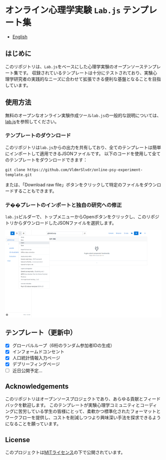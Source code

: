 # オンライン心理学実験 `Lab.js` テンプレート集

- [English](README.md)

## はじめに

このリポジトリは、`Lab.js`をベースにした心理学実験のオープンソーステンプレート集です。
収録されているテンプレートは十分にテストされており、実験心理学研究者の実践的なニーズに合わせて拡張できる便利な基盤となることを目指しています。

## 使用方法

無料のオープンなオンライン実験作成ツール`lab.js`の一般的な説明については、[lab.js](https://lab.js.org/)を参照してください。

### テンプレートのダウンロード

このリポジトリは`lab.js`からの出力を共有しており、全てのテンプレートは簡単にインポートして適用できるJSONファイルです。
以下のコードを使用して全てのテンプレートをダウンロードできます：
```
git clone https://github.com/VldmrSlvdr/online-psy-experiment-template.git
```
または、「Download raw file」ボタンをクリックして特定のファイルをダウンロードすることもできます。

### テ��プレートのインポートと独自の研究への修正

`lab.js`ビルダーで、トップメニューからOpenボタンをクリックし、このリポジトリからダウンロードしたJSONファイルを選択します。

![JSONファイルのインポート](assets/import-templates.png)

## テンプレート（更新中）

- [x] グローバルループ（6桁のランダム参加者IDの生成）
- [x] インフォームドコンセント
- [x] 人口統計情報入力ページ
- [x] デブリーフィングページ
- [ ] 近日公開予定...

## Acknowledgements

このリポジトリはオープンソースプロジェクトであり、あらゆる貢献とフィードバックを歓迎します。
このテンプレートが実験心理学コミュニティとコーディングに苦労している学生の皆様にとって、柔軟かつ標準化されたフォーマットとワークフローを提供し、コストを削減しつつより興味深い手法を探求できるようになることを願っています。

## License

このプロジェクトは[MITライセンス](LICENSE)の下で公開されています。
